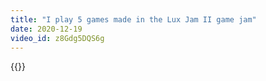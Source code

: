 ```yaml
---
title: "I play 5 games made in the Lux Jam II game jam"
date: 2020-12-19
video_id: z8Gdg5DQS6g
---
```


{{<youtube z8Gdg5DQS6g>}}
